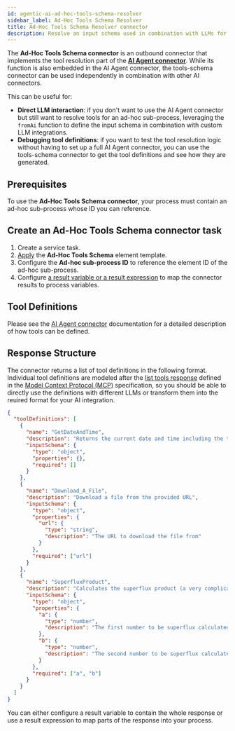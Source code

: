 ```yaml
---
id: agentic-ai-ad-hoc-tools-schema-resolver
sidebar_label: Ad-Hoc Tools Schema Resolver
title: Ad-Hoc Tools Schema Resolver connector
description: Resolve an input schema used in combination with LLMs for activities defined within an ad-hoc sub-process.
---
```


The **Ad-Hoc Tools Schema connector** is an outbound connector that implements the tool resolution part of
the [**AI Agent connector**](./agentic-ai-aiagent.md). While its function is also embedded in the AI Agent connector,
the tools-schema connector can be used independently in combination with other AI connectors.

This can be useful for:

- **Direct LLM interaction**: if you don't want to use the AI Agent connector but still want to resolve tools
  for an ad-hoc sub-process, leveraging the `fromAi` function to define the input schema in combination with custom LLM
  integrations.
- **Debugging tool definitions**: if you want to test the tool resolution logic without having to set up a full AI Agent
  connector, you can use the tools-schema connector to get the tool definitions and see how they are generated.

## Prerequisites

To use the **Ad-Hoc Tools Schema connector**, your process must contain an ad-hoc sub-process whose ID you
can reference.

## Create an Ad-Hoc Tools Schema connector task

1. Create a service task.
2. [Apply](../use-connectors/outbound.md) the **Ad-Hoc Tools Schema** element template.
3. Configure the **Ad-hoc sub-process ID** to reference the element ID of the ad-hoc sub-process.
4. Configure [a result variable or a result expression](../use-connectors/#variableresponse-mapping) to map the
   connector results to process variables.

## Tool Definitions

Please see the [AI Agent connector](./agentic-ai-aiagent.md) documentation for a detailed description of how tools can
be defined.

## Response Structure

The connector returns a list of tool definitions in the following format. Individual tool definitions are modeled after
the [list tools response](https://modelcontextprotocol.io/specification/2025-03-26/server/tools#listing-tools) defined
in the [Model Context Protocol (MCP)](https://modelcontextprotocol.io/) specification, so you should be able to directly
use the definitions with different LLMs or transform them into the reuired format for your AI integration.

```json
{
  "toolDefinitions": [
    {
      "name": "GetDateAndTime",
      "description": "Returns the current date and time including the timezone.",
      "inputSchema": {
        "type": "object",
        "properties": {},
        "required": []
      }
    },
    {
      "name": "Download_A_File",
      "description": "Download a file from the provided URL",
      "inputSchema": {
        "type": "object",
        "properties": {
          "url": {
            "type": "string",
            "description": "The URL to download the file from"
          }
        },
        "required": ["url"]
      }
    },
    {
      "name": "SuperfluxProduct",
      "description": "Calculates the superflux product (a very complicated calculation) given two input numbers",
      "inputSchema": {
        "type": "object",
        "properties": {
          "a": {
            "type": "number",
            "description": "The first number to be superflux calculated."
          },
          "b": {
            "type": "number",
            "description": "The second number to be superflux calculated."
          }
        },
        "required": ["a", "b"]
      }
    }
  ]
}
```

You can either configure a result variable to contain the whole response or use a result expression to map parts of the
response into your process.
